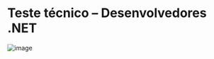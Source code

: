 # Teste técnico – Desenvolvedores .NET
![image](https://user-images.githubusercontent.com/91898587/192178911-cc10ba1f-e4ad-4300-a547-161daa2721fc.png)
